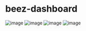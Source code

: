 # beez-dashboard
![image](https://github.com/UMAR010FAROOQ/beez-dashboard/assets/124328232/d823b850-8237-4e00-b4ee-0294ff0dd094)
![image](https://github.com/UMAR010FAROOQ/beez-dashboard/assets/124328232/6f3f39a2-7aca-4336-861a-fd98fb4bd98d)
![image](https://github.com/UMAR010FAROOQ/beez-dashboard/assets/124328232/6dd16e06-833b-46a2-9493-1610672b54e4)
![image](https://github.com/UMAR010FAROOQ/beez-dashboard/assets/124328232/c04fff75-1ffb-4407-8845-7d08904258e2)
